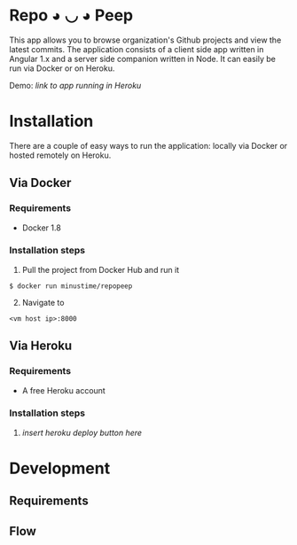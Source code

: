 # Repo ◕ ◡ ◕ Peep 

This app allows you to browse organization's Github projects and view the latest commits. The application consists of a client side app written in Angular 1.x and a server side companion written in Node. It can easily be run via Docker or on Heroku.

Demo: _link to app running in Heroku_

# Installation

There are a couple of easy ways to run the application: locally via Docker or hosted remotely on Heroku.

## Via Docker

### Requirements 

* Docker 1.8

### Installation steps

1. Pull the project from Docker Hub and run it

`$ docker run minustime/repopeep`

2. Navigate to 

`<vm host ip>:8000`

## Via Heroku

### Requirements 

* A free Heroku account

### Installation steps

1. _insert heroku deploy button here_

# Development

## Requirements

## Flow